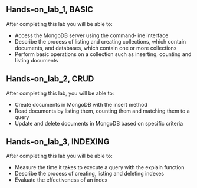 ## Hands-on_lab_1, BASIC
After completing this lab you will be able to:
- Access the MongoDB server using the command-line interface
- Describe the process of listing and creating collections, which contain documents, and databases, which contain one or more collections
- Perform basic operations on a collection such as inserting, counting and listing documents

## Hands-on_lab_2, CRUD
After completing this lab, you will be able to:
- Create documents in MongoDB with the insert method
- Read documents by listing them, counting them and matching them to a query
- Update and delete documents in MongoDB based on specific criteria

## Hands-on_lab_3, INDEXING
After completing this lab you will be able to:
- Measure the time it takes to execute a query with the explain function
- Describe the process of creating, listing and deleting indexes
- Evaluate the effectiveness of an index
